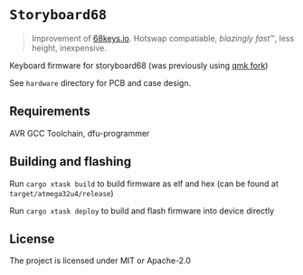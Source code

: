 # `Storyboard68`
> Improvement of [68keys.io](https://68keys.io).
> Hotswap compatiable, *blazingly fast*™, less height, inexpensive.

Keyboard firmware for storyboard68 (was previously using [qmk fork](https://github.com/storycraft/qmk_firmware/tree/storyboard68/keyboards/storyboard68))

See `hardware` directory for PCB and case design.

## Requirements
AVR GCC Toolchain, dfu-programmer

## Building and flashing
Run `cargo xtask build` to build firmware as elf and hex (can be found at `target/atmega32u4/release`)

Run `cargo xtask deploy` to build and flash firmware into device directly

## License
The project is licensed under MIT or Apache-2.0